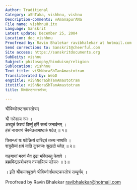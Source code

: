 ```yaml
---
Author: Traditional
Category: aShTaka, vishhnu, vishnu
Description-comments: vAmanapurANa
File name: vishhnu8.itx
Language: Sanskrit
Latest update: December 25, 2004
Location: doc_vishhnu
Proofread by: Ravin Bhalekar ravibhalekar at hotmail.com
Send corrections to: Sanskrit@cheerful.com
Site access: https://sanskritdocuments.org
SubDeity: vishnu
Subject: philosophy/hinduism/religion
Sublocation: vishhnu
Text title: viShNoraShTanAmastotram
Transliterated by: WebD
engtitle: viShNoraShTanAmastotram
itxtitle: viShNoraShTanAmastotram
title: विष्णोरष्टनामस्तोत्रम्

---
```

  
 श्रीविष्णोरष्टनामस्तोत्रम्   
  
श्री गणेशाय नमः ।  
अच्युतं केशवं विष्णुं हरिं सत्यं जनार्दनम् ।  
हंसं नारायणं चैवमेतन्नामाष्टकं पठेत् ॥ १॥  
  
त्रिसन्ध्यं यः पठेन्नित्यं दारिद्र्यं तस्य नश्यति ।  
शत्रुसैन्यं क्षयं याति दुःस्वप्नः सुखदो भवेत् ॥ २॥  
  
गङ्गायां मरणं चैव दृढा भक्तिस्तु केशवे ।  
ब्रह्मविद्याप्रबोधश्च तस्मान्नित्यं पठेन्नरः ॥ ३॥  
  
। इति श्रीवामनपुराणे श्रीविष्णोर्नामाष्टकस्तोत्रं सम्पूर्णम् ।  
  
Proofread by Ravin Bhalekar ravibhalekar@hotmail.com  
